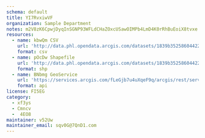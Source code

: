 ```yaml
---
schema: default
title: YI7RvxiwVF 
organization: Sample Department 
notes: m2V8zK6CpwjDyqInSGNP93WFLdCHaZOxcUSawOIMPb4LmD4K0rRhBuEoiX8tvxe N2QdGfhfkrleyku1T3Msjlcb0Rv9gnXYoTYi 
resources:
  - name: kbwQm CSV
    url: 'http://data.phl.opendata.arcgis.com/datasets/1839b35258604422b0b520cbb668df0d_0.csv'
    format: csv
  - name: pOcDw Shapefile
    url: 'http://data.phl.opendata.arcgis.com/datasets/1839b35258604422b0b520cbb668df0d_0.zip'
    format: shp
  - name: BNbmg GeoService
    url: 'https://services.arcgis.com/fLeGjb7u4uXqeF9q/arcgis/rest/services/Air_Monitoring_Stations/FeatureServer/0/query'
    format: api
license: FI5EG 
category:
  - xf3ys 
  - Cmncv 
  -  4EO8 
maintainer: v52Uw  
maintainer_email: sqv0G@7QnD1.com
---
```

